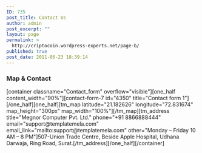 ```yaml
---
ID: 735
post_title: Contact Us
author: admin
post_excerpt: ""
layout: page
permalink: >
  http://criptocoin.wordpress-experts.net/page-b/
published: true
post_date: 2011-06-23 18:39:14
---
```

<h3 class="widget-title">Map &amp; Contact</h3><p>[container classname="Contact_form" overflow="visible"][one_half content_width="90%"][contact-form-7 id="4350" title="Contact form 1"][/one_half][one_half][tm_map latitude="21.182626" longitude="72.831674" map_height="300px" map_width="100%"][/tm_map][tm_address title="Megnor Computer Pvt. Ltd." phone="+91 8866888444" email="support@templatemela.com" email_link="mailto:support@templatemela.com" other="Monday – Friday 10 AM – 8 PM"]507-Union Trade Centre, Beside Apple Hospital, Udhana Darwaja, Ring Road, Surat.[/tm_address][/one_half][/container]</p>